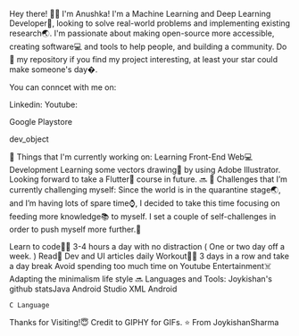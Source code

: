Hey there! 👋😃
I'm Anushka! I'm a Machine Learning and Deep Learning Developer📱, looking to solve real-world problems and implementing existing research🌏. I'm passionate about making open-source more accessible, creating software💻 and tools to help people, and building a community. Do 🌟 my repository if you find my project interesting, at least your star could make someone's day�.

You can conncet with me on:

Linkedin:
Youtube:

 Google Playstore

dev_object

💼 Things that I'm currently working on:
Learning Front-End Web💻 Development
Learning some vectors drawing🎨 by using Adobe Illustrator.
Looking forward to take a Flutter📲 course in future.
🔜
🌱 Challenges that I’m currently challenging myself:
Since the world is in the quarantine stage🌏, and I’m having lots of spare time⌚, I decided to take this time focusing on feeding more knowledge📚 to myself. I set a couple of self-challenges in order to push myself more further.🏃

Learn to code👨‍💻 3-4 hours a day with no distraction ( One or two day off a week. )
Read📰 Dev and UI articles daily
Workout🏋️‍♂️ 3 days in a row and take a day break
Avoid spending too much time on Youtube Entertainment☠️
Adapting the minimalism life style
🔜
Languages and Tools: 
Joykishan's github statsJava Android Studio XML Android
    
  
  
    C Language
 

Thanks for Visiting!😇
Credit to
GIPHY for GIFs.
⭐️ From JoykishanSharma
